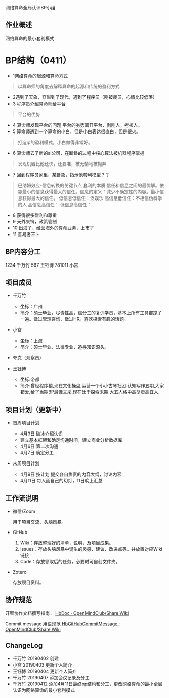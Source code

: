 网络算命全局认识BP小组

## 作业概述

网络算命的最小套利模式
# BP结构（0411）

- 1网络算命的起源和算命方式
> 以算命师的角度去解释算命的起源和传统的盈利方式
- 2遇到了天象，穿越到了现代，遇到了程序员（刚被裁员，心情比较低落）
- 3 程序员介绍算命师给平台
> 平台的优势
- 4 算命师发现平台的问题
平台的劣势离开平台，剥削人，考核人。
- 5 算命师遇到一个算命的小白，但是小白表达很直白，但是很火。
> 打造ip的盈利模式，小白做得非常好。
- 6 算命师去了新的ai公司，在断卦的过程中核心算法被机器程序掌握
> 发现机器比他还快，还要准，被无情地被抛弃
- 7 回到程序员家里，某卦象，指示他套利模型？？
>巴纳姆效应-信息转换的关键节点
    套利的本质
    信任和信息之间的最优解。依靠最小的信息获得最大的信任。信息的定义：减少不确定性的内容。最小信息获得最大的信任。
    低信息低信任：泛娱乐
    高信息低信任：不相信伪科学的人
    高信息高信任：
    低信息高信任：
- 8 获得很多盈利和尊重
- 9 天外来祸，政策管制
- 10 出海了，经营海外的算命业务，上市了
- 11 善易者不卜

## BP内容分工
1234 千万竹 567 王钰博 781011 小宫

## 项目成员

- 千万竹
    - 坐标：广州
    - 简介：硕士毕业，尽责性高，信分三的复训学员，基本上所有工具都跑了一遍。做过管理咨询、做过HR。喜欢探索有趣的话题。
- 小宫   
    - 坐标：上海
    - 简介：硕士毕业，法律专业，追寻知识源头。
- 夸克（观察员）
    
- 王钰博
    - 坐标:帝都
    - 简介:曾经程序猿,现在文化操盘,运营一个小小古琴社团.认知写作五期,大家错爱,给了当期BP最佳文采.现在处于探索末期.大五人格中高尽责高宜人.
    
## 项目计划（更新中）

- 首周项目计划
    - 4月3日 破冰介绍认识 
    - 建立基本框架和确定沟通时间，建立商业分析数据库
    - 4月6日 第二次沟通 
    - 4月7日 确定分工

    
- 末周项目计划
    - 4月9日 按计划 提交各自负责的内容大纲，讨论内容
    - 4月11日 每人画自己的幻灯，11日晚上汇总


## 工作流说明

- 微信/Zoom

  用于项目交流、头脑风暴。

- GitHub

  1. Wiki：存放整理好的清单，说明，及项目成果。
  2. Issues：存放头脑风暴中诞生的灵感、建议、改进点等。并放置对应Wiki链接
  3. Code：存放领取后的任务，必要时可自创文件夹。

- Zotero

  存放项目资料。


## 协作规范

开智协作文档撰写指南： [HbDoc · OpenMindClub/Share Wiki](https://github.com/OpenMindClub/Share/wiki/HbDoc) 

Commit message 用语规范 [HbGitHubCommitMessage · OpenMindClub/Share Wiki](https://github.com/OpenMindClub/Share/wiki/HbGitHubCommitMessage) 

## ChangeLog
- 千万竹 20190402 创建
- 小宫  20190403  更新个人简介
- 王钰博  20190404  更新个人简介
- 千万竹 20190407 添加会议记录及分工
- 千万竹 20190412 添加4月11日最终bp结构和分工，更改网络算命的最小全局认识为网络算命的最小套利模式
